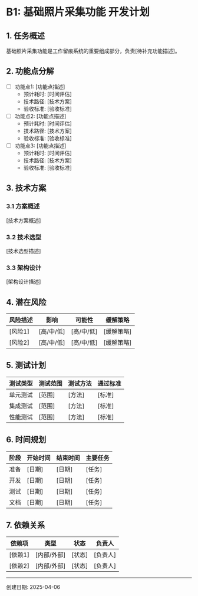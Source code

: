 # B1: 基础照片采集功能 开发计划

## 1. 任务概述

基础照片采集功能是工作留痕系统的重要组成部分，负责[待补充功能描述]。

## 2. 功能点分解

- [ ] 功能点1: [功能点描述]
  - 预计耗时: [时间评估]
  - 技术路径: [技术方案]
  - 验收标准: [验收标准]
- [ ] 功能点2: [功能点描述]
  - 预计耗时: [时间评估]
  - 技术路径: [技术方案]
  - 验收标准: [验收标准]
- [ ] 功能点3: [功能点描述]
  - 预计耗时: [时间评估]
  - 技术路径: [技术方案]
  - 验收标准: [验收标准]

## 3. 技术方案

### 3.1 方案概述

[技术方案概述]

### 3.2 技术选型

[技术选型描述]

### 3.3 架构设计

[架构设计描述]

## 4. 潜在风险

| 风险描述 | 影响 | 可能性 | 缓解策略 |
|---------|-----|-------|---------|
| [风险1] | [高/中/低] | [高/中/低] | [缓解策略] |
| [风险2] | [高/中/低] | [高/中/低] | [缓解策略] |

## 5. 测试计划

| 测试类型 | 测试范围 | 测试方法 | 通过标准 |
|---------|---------|---------|---------|
| 单元测试 | [范围] | [方法] | [标准] |
| 集成测试 | [范围] | [方法] | [标准] |
| 性能测试 | [范围] | [方法] | [标准] |

## 6. 时间规划

| 阶段 | 开始时间 | 结束时间 | 主要任务 |
|------|---------|---------|---------|
| 准备 | [日期] | [日期] | [任务] |
| 开发 | [日期] | [日期] | [任务] |
| 测试 | [日期] | [日期] | [任务] |
| 文档 | [日期] | [日期] | [任务] |

## 7. 依赖关系

| 依赖项 | 类型 | 状态 | 负责人 |
|-------|-----|------|-------|
| [依赖1] | [内部/外部] | [状态] | [负责人] |
| [依赖2] | [内部/外部] | [状态] | [负责人] |

---

创建日期: 2025-04-06
